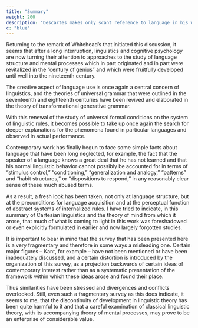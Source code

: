 ```yaml
---
title: "Summary"
weight: 200
description: "Descartes makes only scant reference to language in his writings"
c: "blue"
---
```



Returning to the remark of Whitehead’s that initiated this discussion, it seems that after a long interruption, linguistics and cognitive psychology are now turning their attention to approaches to the study of language structure and
mental processes which in part originated and in part were revitalized in the
“century of genius” and which were fruitfully developed until well into the
nineteenth century. 

The creative aspect of language use is once again a central concern of linguistics, and the theories of universal grammar that were outlined in the seventeenth and eighteenth centuries have been revived and elaborated in the theory of transformational generative grammar. 

With this renewal of the study of universal formal conditions on the system of linguistic rules, it becomes possible to take up once again the search for deeper explanations for the phenomena found in particular languages and observed in actual
performance. 

Contemporary work has finally begun to face some simple facts about language that have been long neglected, for example, the fact that the speaker of a language knows a great deal that he has not learned and that his normal linguistic behavior cannot possibly be accounted for in terms of “stimulus control,” “conditioning,” “generalization and analogy,” “patterns”
and “habit structures,” or “dispositions to respond,” in any reasonably clear
sense of these much abused terms. 

As a result, a fresh look has been taken, not only at language structure, but at the preconditions for language acquisition
and at the perceptual function of abstract systems of internalized rules. I have
tried to indicate, in this summary of Cartesian linguistics and the theory of
mind from which it arose, that much of what is coming to light in this work
was foreshadowed or even explicitly formulated in earlier and now largely
forgotten studies.

It is important to bear in mind that the survey that has been presented here is a very fragmentary and therefore in some ways a misleading one. Certain major figures – Kant, for example – have not been mentioned or have been inadequately discussed, and a certain distortion is introduced by the organization of this survey, as a projection backwards of certain ideas of contemporary interest rather than as a systematic presentation of the framework within which these
ideas arose and found their place. 

Thus similarities have been stressed and divergences and conflicts overlooked. Still, even such a fragmentary survey as this does indicate, it seems to me, that the discontinuity of development in linguistic theory has been quite harmful to it and that a careful examination of classical linguistic theory, with its accompanying theory of mental processes,
may prove to be an enterprise of considerable value.
